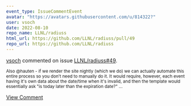 ```yaml
---
event_type: IssueCommentEvent
avatar: "https://avatars.githubusercontent.com/u/814322?"
user: vsoch
date: 2022-08-10
repo_name: LLNL/radiuss
html_url: https://github.com/LLNL/radiuss/pull/49
repo_url: https://github.com/LLNL/radiuss
---
```


<a href='https://github.com/vsoch' target='_blank'>vsoch</a> commented on issue <a href='https://github.com/LLNL/radiuss/pull/49' target='_blank'>LLNL/radiuss#49</a>.

<small>Also @hauten - if we render the site nightly (which we do) we can actually automate this entire process so you don't need to manually do it. It would require, however, each event having it's own data about the date/time when it's invalid, and then the template would essentially ask "is today later than the expiration date?"...</small>

<a href='https://github.com/LLNL/radiuss/pull/49' target='_blank'>View Comment</a>